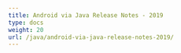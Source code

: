 ```yaml
---
title: Android via Java Release Notes - 2019
type: docs
weight: 20
url: /java/android-via-java-release-notes-2019/
---
```



